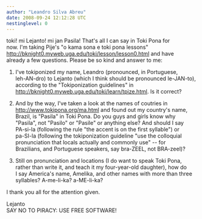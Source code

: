 ```yaml
---
author: "Leandro Silva Abreu"
date: 2008-09-24 12:12:28 UTC
nestinglevel: 0
---
```

toki! mi Lejanto! mi jan Pasila! That's all I can say in Toki Pona for  
now. I'm taking Pije's "o kama sona e toki pona lessons"  
<http://bknight0.myweb.uga.edu/toki/lesson/lesson0.html> and have  
already a few questions. Please be so kind and answer to me:  
  
1) I've tokiponized my name, Leandro (pronounced, in Portuguese,  
leh-AN-dro) to Lejanto (which I think should be pronounced le-JAN-to),  
according to the "Tokiponization guidelines" in  
<http://bknight0.myweb.uga.edu/toki/learn/tpize.html>. Is it correct?  
  
2) And by the way, I've taken a look at the names of coutries in  
<http://www.tokipona.org/ma.html> and found out my country's name,  
Brazil, is "Pasila" in Toki Pona. Do you guys and girls know why  
"Pasila", not "Pasilo" or "Pasile" or anything else? And should I say  
PA-si-la (following the rule "the accent is on the first syllable") or  
pa-SI-la (following the tokiponization guideline "use the colloquial  
pronunciation that locals actually and commonly use" -- for  
Brazilians, and Portuguese speakers, say bra-ZEEL, not BRA-zeel)?  
  
3) Still on pronunciation and locations (I do want to speak Toki Pona,  
rather than write it, and teach it my four-year-old daughter), how do  
I say America's name, Amelika, and other names with more than three  
syllables? A-me-li-ka? a-ME-li-ka?  
  
I thank you all for the attention given.  
  
Lejanto  
SAY NO TO PIRACY: USE FREE SOFTWARE!